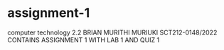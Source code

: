 # assignment-1
computer technology 2.2
BRIAN MURITHI MURIUKI
SCT212-0148/2022
CONTAINS ASSIGNMENT 1 WITH LAB 1 AND QUIZ 1
